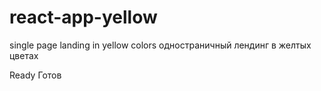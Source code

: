 # react-app-yellow

single page landing in yellow colors
одностраничный лендинг в желтых цветах



Ready
Готов
